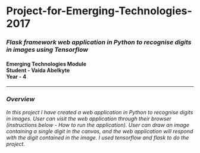 <h1>Project-for-Emerging-Technologies-2017</h1>
<h3><i>Flask framework web application in Python to recognise digits in images using Tensorflow</i></h3>
<h4>Emerging Technologies Module<br>
Student - Vaida Abelkyte<br>
Year - 4</h4>
<hr/>


<h3><i>Overview</h3>
<p>
In this project I have created a web application in Python to recognise digits in images. User can visit the web 
application through their browser (instructions below - How to run the application). User can draw an image containing a single digit 
in the canvas, and the web application will respond with the digit contained in the image. 
I used tensorflow and flask to do the project.
</p>
